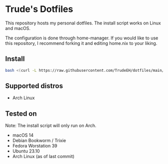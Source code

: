 # Trude's Dotfiles

This repository hosts my personal dotfiles.
The install script works on Linux and macOS.

The configuration is done through home-manager.
If you would like to use this repository, I recommend forking it and editing home.nix to your liking.

## Install
```sh
bash <(curl -L https://raw.githubusercontent.com/TrudeEH/dotfiles/main/install.sh)
```

## Supported distros
- Arch Linux

## Tested on
Note: The install script will only run on Arch.
- macOS 14
- Debian Bookworm / Trixie
- Fedora Worstation 39
- Ubuntu 23.10
- Arch Linux (as of last commit)
